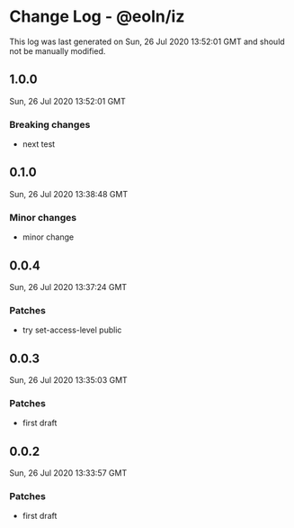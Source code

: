 # Change Log - @eoln/iz

This log was last generated on Sun, 26 Jul 2020 13:52:01 GMT and should not be manually modified.

## 1.0.0
Sun, 26 Jul 2020 13:52:01 GMT

### Breaking changes

- next test

## 0.1.0
Sun, 26 Jul 2020 13:38:48 GMT

### Minor changes

- minor change

## 0.0.4
Sun, 26 Jul 2020 13:37:24 GMT

### Patches

- try set-access-level public

## 0.0.3
Sun, 26 Jul 2020 13:35:03 GMT

### Patches

- first draft

## 0.0.2
Sun, 26 Jul 2020 13:33:57 GMT

### Patches

- first draft

